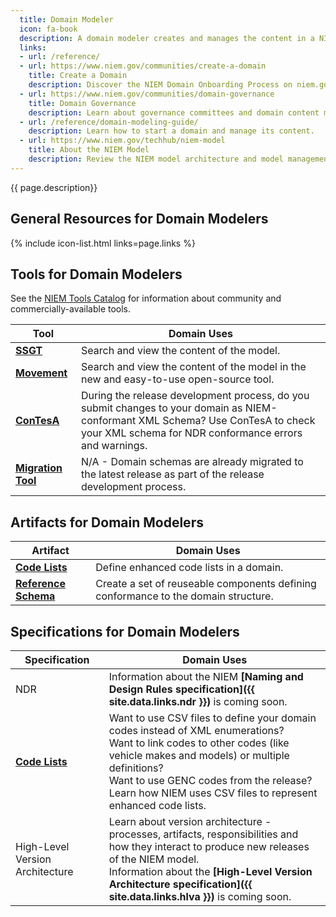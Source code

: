```yaml
---
  title: Domain Modeler
  icon: fa-book
  description: A domain modeler creates and manages the content in a NIEM domain.
  links:
  - url: /reference/
  - url: https://www.niem.gov/communities/create-a-domain
    title: Create a Domain
    description: Discover the NIEM Domain Onboarding Process on niem.gov.
  - url: https://www.niem.gov/communities/domain-governance
    title: Domain Governance
    description: Learn about governance committees and domain content management on niem.gov.
  - url: /reference/domain-modeling-guide/
    description: Learn how to start a domain and manage its content.
  - url: https://www.niem.gov/techhub/niem-model
    title: About the NIEM Model
    description: Review the NIEM model architecture and model management on NIEM TechHub.
---
```


{{ page.description}}

## General Resources for Domain Modelers

{% include icon-list.html links=page.links %}

## Tools for Domain Modelers

See the [NIEM Tools Catalog](https://www.niem.gov/tools-catalog) for information about community and commercially-available tools.

| Tool | Domain Uses |
| ---- | ----------- |
| **[SSGT](../../reference/tools/ssgt)** | Search and view the content of the model. |
| **[Movement](../../reference/tools/movement)** | Search and view the content of the model in the new and easy-to-use open-source tool. |
| **[ConTesA](../../reference/tools/contesa)** | During the release development process, do you submit changes to your domain as NIEM-conformant XML Schema?  Use ConTesA to check your XML schema for NDR conformance errors and warnings. |
| **[Migration Tool](../../reference/tools/migration)** | N/A - Domain schemas are already migrated to the latest release as part of the release development process. |

## Artifacts for Domain Modelers

| Artifact | Domain Uses |
| -------- | ----------- |
| **[Code Lists](../../reference/artifacts/code-lists)** | Define enhanced code lists in a domain. |
| **[Reference Schema](../../reference/artifacts/reference-schema-document)** | Create a set of reuseable components defining conformance to the domain structure. |

## Specifications for Domain Modelers

| Specification | Domain Uses |
| ------------- | ----------- |
| NDR | Information about the NIEM **[Naming and Design Rules specification]({{ site.data.links.ndr }})** is coming soon. |
| **[Code Lists](../../reference/specifications/code-lists)** | Want to use CSV files to define your domain codes instead of XML enumerations? <br> Want to link codes to other codes (like vehicle makes and models) or multiple definitions? <br> Want to use GENC codes from the release?  <br>Learn how NIEM uses CSV files to represent enhanced code lists. |
| High-Level Version Architecture | Learn about version architecture - processes, artifacts, responsibilities and how they interact to produce new releases of the NIEM model. <br> Information about the **[High-Level Version Architecture specification]({{ site.data.links.hlva }})** is coming soon. |
